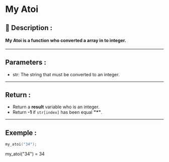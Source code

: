 # My Atoi

## 📝 Description :
#### My Atoi is a function who converted a array in to integer.
---
## Parameters :
- str: The string that must be converted to an integer.
---
## Return :
- Return a **result** variable who is an integer.
- Return **-1** if ```str[index]``` has been equal **"*"**.
---
## Exemple : 
```c
my_atoi("34");
```
my_atoi("34") = 34